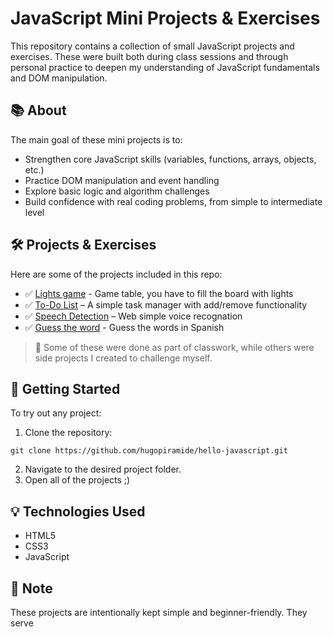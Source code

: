 # JavaScript Mini Projects & Exercises

This repository contains a collection of small JavaScript projects and exercises. These were built both during class sessions and through personal practice to deepen my understanding of JavaScript fundamentals and DOM manipulation.

## 📚 About

The main goal of these mini projects is to:

- Strengthen core JavaScript skills (variables, functions, arrays, objects, etc.)
- Practice DOM manipulation and event handling
- Explore basic logic and algorithm challenges
- Build confidence with real coding problems, from simple to intermediate level

## 🛠️ Projects & Exercises

Here are some of the projects included in this repo:

- ✅ [Lights game](https://github.com/hugopiramide/hello-javascript/tree/main/ejercicioJavaScriptHCD) - Game table, you have to fill the board with lights 
- ✅ [To-Do List](https://github.com/hugopiramide/hello-javascript/tree/main/workToDos) – A simple task manager with add/remove functionality
- ✅ [Speech Detection](https://github.com/hugopiramide/hello-javascript/tree/main/speechDetection) – Web simple voice recognation
- ✅ [Guess the word](https://github.com/hugopiramide/hello-javascript/tree/main/guess-the-word) - Guess the words in Spanish

> 🔹 Some of these were done as part of classwork, while others were side projects I created to challenge myself.

## 🚀 Getting Started

To try out any project:

1. Clone the repository:

```
git clone https://github.com/hugopiramide/hello-javascript.git
```

2. Navigate to the desired project folder.
3. Open all of the projects ;)

## 💡 Technologies Used

- HTML5
- CSS3
- JavaScript

## 📌 Note

These projects are intentionally kept simple and beginner-friendly. They serve 
